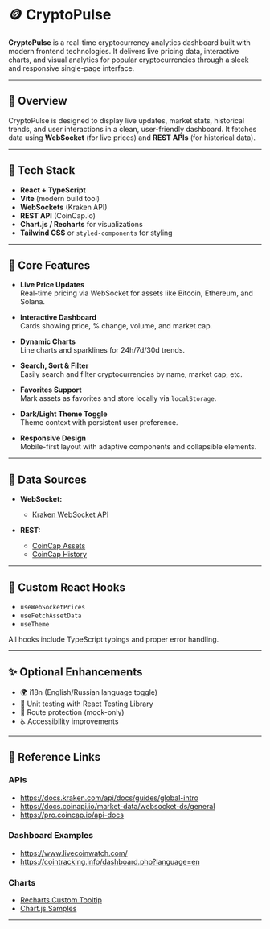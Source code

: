 # 🪙 CryptoPulse

**CryptoPulse** is a real-time cryptocurrency analytics dashboard built with modern frontend technologies. It delivers live pricing data, interactive charts, and visual analytics for popular cryptocurrencies through a sleek and responsive single-page interface.

---

## 🚀 Overview

CryptoPulse is designed to display live updates, market stats, historical trends, and user interactions in a clean, user-friendly dashboard. It fetches data using **WebSocket** (for live prices) and **REST APIs** (for historical data).

---

## 🧰 Tech Stack

- **React + TypeScript**
- **Vite** (modern build tool)
- **WebSockets** (Kraken API)
- **REST API** (CoinCap.io)
- **Chart.js / Recharts** for visualizations
- **Tailwind CSS** or `styled-components` for styling

---

## 🔑 Core Features

- **Live Price Updates**  
  Real-time pricing via WebSocket for assets like Bitcoin, Ethereum, and Solana.

- **Interactive Dashboard**  
  Cards showing price, % change, volume, and market cap.

- **Dynamic Charts**  
  Line charts and sparklines for 24h/7d/30d trends.

- **Search, Sort & Filter**  
  Easily search and filter cryptocurrencies by name, market cap, etc.

- **Favorites Support**  
  Mark assets as favorites and store locally via `localStorage`.

- **Dark/Light Theme Toggle**  
  Theme context with persistent user preference.

- **Responsive Design**  
  Mobile-first layout with adaptive components and collapsible elements.

---

## 📡 Data Sources

- **WebSocket:**
  - [Kraken WebSocket API](https://docs.kraken.com/api/docs/websocket-v2/add_order)

- **REST:**
  - [CoinCap Assets](https://api.coincap.io/v2/assets)
  - [CoinCap History](https://api.coincap.io/v2/assets/:id/history)

---


## 🧩 Custom React Hooks

- `useWebSocketPrices`
- `useFetchAssetData`
- `useTheme`

All hooks include TypeScript typings and proper error handling.

---

## ✨ Optional Enhancements

- 🌍 i18n (English/Russian language toggle)
- 🧪 Unit testing with React Testing Library
- 🔐 Route protection (mock-only)
- ♿ Accessibility improvements

---

## 📘 Reference Links

### APIs
- https://docs.kraken.com/api/docs/guides/global-intro
- https://docs.coinapi.io/market-data/websocket-ds/general
- https://pro.coincap.io/api-docs

### Dashboard Examples
- https://www.livecoinwatch.com/
- https://cointracking.info/dashboard.php?language=en

### Charts
- [Recharts Custom Tooltip](https://recharts.org/en-US/examples/CustomContentOfTooltip)
- [Chart.js Samples](https://www.chartjs.org/docs/latest/samples/information.html)

---
